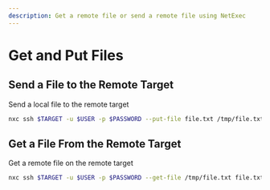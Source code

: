 ```yaml
---
description: Get a remote file or send a remote file using NetExec
---
```


# Get and Put Files

## Send a File to the Remote Target

Send a local file to the remote target

```bash
nxc ssh $TARGET -u $USER -p $PASSWORD --put-file file.txt /tmp/file.txt
```

## Get a File From the Remote Target

Get a remote file on the remote target

```bash
nxc ssh $TARGET -u $USER -p $PASSWORD --get-file /tmp/file.txt file.txt
```
